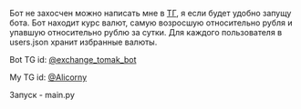 Бот не захосчен можно написать мне в [ТГ](https://t.me/Alicorny), я если будет удобно запущу бота. 
  Бот находит курс валют, самую возросшую относительно рубля и упавшую относительно рублю за сутки. Для каждого пользователя в users.json хранит избранные валюты.

Bot TG id:
[@exchange_tomak_bot](https://t.me/exchange_tomak_bot)

My TG id:
[@Alicorny](https://t.me/Alicorny)

Запуск - main.py
